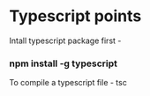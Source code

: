 # Typescript points

Intall typescript package first - 
### npm install -g typescript

To compile a typescript file - tsc <filename>
